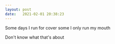 ```yaml
---
layout: post
date:   2021-02-01 20:38:23
---
```


Some days I run for cover some I only run my mouth  

Don't know what that's about
